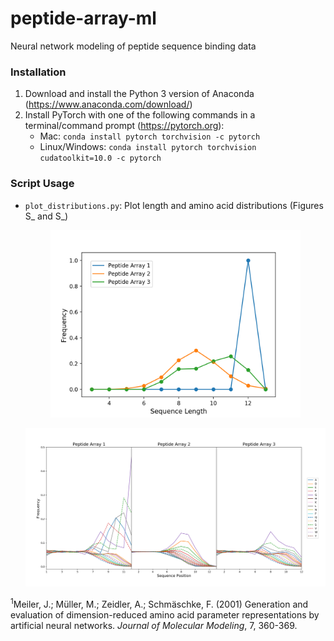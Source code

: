 # peptide-array-ml
Neural network modeling of peptide sequence binding data

### Installation
1) Download and install the Python 3 version of Anaconda (https://www.anaconda.com/download/)
2) Install PyTorch with one of the following commands in a terminal/command prompt (https://pytorch.org):
   - Mac: `conda install pytorch torchvision -c pytorch`
   - Linux/Windows: `conda install pytorch torchvision cudatoolkit=10.0 -c pytorch`

### Script Usage
- `plot_distributions.py`: Plot length and amino acid distributions (Figures S_ and S_)
  <p align="center">
    <img src="figures/length_distributions.png" alt="length_distributions" height="300">
  </p>
  <img src="figures/amino_acid_distributions.png" alt="amino_acid_distributions">


<sup>1</sup>Meiler, J.; Müller, M.; Zeidler, A.; Schmäschke, F. (2001) Generation and evaluation of dimension-reduced amino acid parameter representations by artificial neural networks. *Journal of Molecular Modeling*, 7, 360-369.